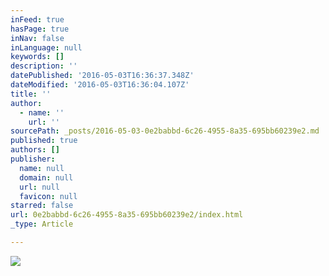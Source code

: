 ```yaml
---
inFeed: true
hasPage: true
inNav: false
inLanguage: null
keywords: []
description: ''
datePublished: '2016-05-03T16:36:37.348Z'
dateModified: '2016-05-03T16:36:04.107Z'
title: ''
author:
  - name: ''
    url: ''
sourcePath: _posts/2016-05-03-0e2babbd-6c26-4955-8a35-695bb60239e2.md
published: true
authors: []
publisher:
  name: null
  domain: null
  url: null
  favicon: null
starred: false
url: 0e2babbd-6c26-4955-8a35-695bb60239e2/index.html
_type: Article

---
```

![](https://the-grid-user-content.s3-us-west-2.amazonaws.com/a056c964-bca3-44c9-ab27-fd8c4c8d4784.jpg)